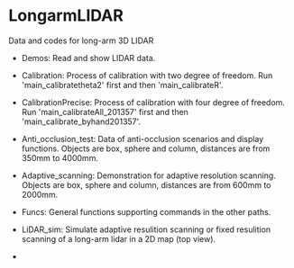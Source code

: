 # LongarmLIDAR
Data and codes for long-arm 3D LIDAR

- Demos: Read and show LIDAR data. 

- Calibration: Process of calibration with two degree of freedom. Run 'main_calibratetheta2' first and then 'main_calibrateR'.

- CalibrationPrecise: Process of calibration with four degree of freedom. Run 'main_calibrateAll_201357' first and then 'main_calibrate_byhand201357'.

- Anti_occlusion_test: Data of anti-occlusion scenarios and display functions. Objects are box, sphere and column, distances are from 350mm to 4000mm. 

- Adaptive_scanning: Demonstration for adaptive resolution scanning. Objects are box, sphere and column, distances are from 600mm to 2000mm. 

- Funcs: General functions supporting commands in the other paths.

- LiDAR_sim: Simulate adaptive resulition scanning or fixed resulition scanning of a long-arm lidar in a 2D map (top view).
- 
